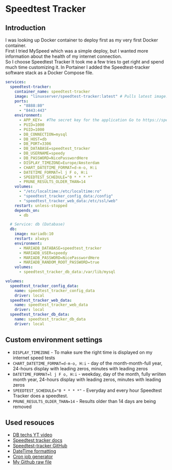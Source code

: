 # Speedtest Tracker

## Introduction
I was looking up Docker container to deploy first as my very first Docker container.  
First I tried MySpeed which was a simple deploy, but I wanted more information about the health of my internet connection.  
So I choose Speedtest Tracker
It took me a few tries to get right and spend much time customizing it.
In Portainer I added the Speedtest-tracker software stack as a Docker Compose file.  

``` yaml linenums="1" title="Speedtest Tracker config"
services: 
  speedtest-tracker:
    container_name: speedtest-tracker
    image: "linuxserver/speedtest-tracker:latest" # Pulls latest image.
    ports:
      - "8888:80"
      - "8443:443"
    environment:
      - APP_KEY=  #The secret key for the application Go to https://speedtest-tracker.dev/ and generate a new key
      - PUID=1000
      - PGID=1000
      - DB_CONNECTION=mysql
      - DB_HOST=db
      - DB_PORT=3306
      - DB_DATABASE=speedtest_tracker
      - DB_USERNAME=speedy
      - DB_PASSWORD=NicePasswordHere
      - DISPLAY_TIMEZONE=Europe/Amsterdam
      - CHART_DATETIME_FORMAT=d-m-o, H:i
      - DATETIME_FORMAT=l j F o, H:i
      - SPEEDTEST_SCHEDULE="0 * * * *"
      - PRUNE_RESULTS_OLDER_THAN=14
    volumes:
      - "/etc/localtime:/etc/localtime:ro"
      - "speedtest_tracker_config_data:/config"
      - "speedtest_tracker_web_data:/etc/ssl/web"
    restart: unless-stopped
    depends_on:
      - db

  # Service: db (Database)
  db:
    image: mariadb:10
    restart: always
    environment:
      - MARIADB_DATABASE=speedtest_tracker
      - MARIADB_USER=speedy
      - MARIADB_PASSWORD=NicePasswordHere
      - MARIADB_RANDOM_ROOT_PASSWORD=true
    volumes:
      - speedtest_tracker_db_data:/var/lib/mysql

volumes:
  speedtest_tracker_config_data:
    name: speedtest_tracker_config_data
    driver: local
  speedtest_tracker_web_data:
    name: speedtest_tracker_web_data
    driver: local
  speedtest_tracker_db_data:
    name: speedtest_tracker_db_data
    driver: local
```

## Custom environment settings
- `DISPLAY_TIMEZONE` - To make sure the right time is displayed on my internet speed tests
- `CHART_DATETIME_FORMAT=d-m-o, H:i` - day of the month-month-full year, 24-hours display with leading zeros, minutes with leading zeros
- `DATETIME_FORMAT=l j F o, H:i` - weekday, day of the month, fully wriiten month year, 24-hours display with leading zeros, minutes with leading zeros
- `SPEEDTEST_SCHEDULE="0 * * * *"` - Everyday and every hour Speedtest Tracker does a speedtest.
- `PRUNE_RESULTS_OLDER_THAN=14` - Results older than 14 days are being removed 

## Used resouces
- [DB techs YT video](https://www.youtube.com/watch?v=feArak6WCLw)
- [Speedtest tracker docs](https://docs.speedtest-tracker.dev/)
- [Speedtest-tracker GitHub](https://github.com/alexjustesen/speedtest-tracker)
- [DateTime formatting](https://www.php.net/manual/en/datetime.format.php)
- [Cron job generator](https://it-tools.tech/crontab-generator)
- [My Github raw file](https://github.com/JustHelixia/Portainer-Templates/blob/master/Docker%20Compose%20files/Speedtest-Tracker.yml) 
